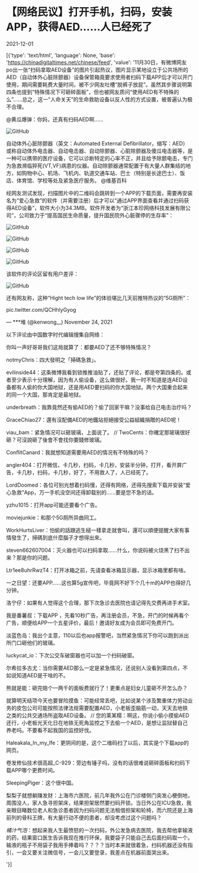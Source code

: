 # 【网络民议】打开手机，扫码，安装APP，获得AED……人已经死了

2021-12-01

[{'type': 'text/html', 'language': None, 'base': 'https://chinadigitaltimes.net/chinese/feed', 'value': '11月30日，有微博网友po出一张“扫码拿取AED设备”的图片引起热议，图片显示某地设立于公共场所的AED（自动体外心脏除颤器）设备保管箱竟要求使用者扫码下载APP后才可以开门使用，期间需要耗费大量时间，被不少网友吐槽“脱裤子放屁”。虽然其步骤说明第四条也提到“特殊情况下可砸碎面板”，但也被网友质问“使用AED有不特殊的么”&#8230;&#8230;总之，这一“人命关天”的生命救助设备以反人性的方式设置，被普遍认为极不合理。



@黄瓜爆弹：你妈，还真有扫码AED啊&#8230;&#8230;

![GitHub](https://chinadigitaltimes.net/chinese/files/2021/12/image-1638368749897.png)

自动体外心脏除颤器（英文：Automated External Defibrillator，缩写：AED）或称自动体外电击器、自动电击器、自动除颤器、心脏除颤器及傻瓜电击器等，是一种可以携带的医疗设备，它可以诊断特定的心率不正，并且给予除颤电击，专门为急救濒临猝死(VT,VF)病患的仪器。自动除颤器通常配置于有大量人群集结的地方，如购物中心、机场、飞机内、轨道交通车站、巴士（特别是长途巴士）、饭店、体育馆、学校等处及紧急医疗服务。  @维基百科



经网友测试发现，扫描图片中的二维码会跳转到一个APP的下载页面，需要再安装名为“爱心急救”的软件（并需要注册）后才可以“通过APP界面查看并通过扫码获得AED设备”，软件大小为34.3MB。软件开发者为“浙江本珍网络科技发展有限公司”，公司致力于“提高国民生命质量，提升国民院外心脏骤停的生存率”：

![GitHub](https://chinadigitaltimes.net/chinese/files/2021/12/image-1638368851851.png)

![GitHub](https://chinadigitaltimes.net/chinese/files/2021/12/image-1638370413048.png)

![GitHub](https://chinadigitaltimes.net/chinese/files/2021/12/image-1638368959440.png)

![GitHub](https://chinadigitaltimes.net/chinese/files/2021/12/image-1638368968457.png)

该软件的评论区留有用户差评：

![GitHub](https://chinadigitaltimes.net/chinese/files/2021/12/image-1638369781816.png)

还有网友称，这种“Hight tech low life”的体验堪比几天前推特热议的“5G厕所”：



pic.twitter.com/QCHhlyGyog

&mdash; ***堆 (@kenwong__) November 24, 2021



以下评论由中国数字时代编辑搜集自网络：



你叫一声好哥哥我们这局就算了：都要AED了还不够特殊情况？

notmyChris：四大發明之「掃碼急救」。

evilinside44：这条微博我看到锁推推油贴了，还贴了评论，都是夸第四条的。或者至少表示十分理解，因为有人偷设备，这么做很好。我一时不知道是连AED设备都有人偷的你大国地狱，还是用AED要扫码的你大国地狱。两个大国重合起来的同一个大国，那肯定是最地狱。

underbreath：我靠竟然还有偷AED的？偷了回家干嘛？没事给自己电击治疗吗？

GraceChiao27：還有沒配備AED的地鐵站拒絕接受公益組織捐贈的AED呢！

viau_bam：紧急情况可以砸玻璃，上面说了。 //  TwoCents：你確定那玻璃很好砸？可沒說砸了後會不會找你要錢修玻璃。

ConflitCanard：我就想知道需要用AED的情况有不特殊的吗？

angler404：打开微信，卡几秒，扫码，卡几秒，安装半分钟，打开，看开屏广告，卡几秒，扫码，卡几秒，好了，不用救人了，人已经死了。

LordDoomed：各位可别光想着扫码慢，还得有网络，还得先搜索下载并安装“爱心急救”App，万一手机没空间还得卸载别的……要是您不急的话。

yzhu1015：打开app可能还要看个广告。

moviejunkie：和那个5G厕所异曲同工。

WorkHurtsLiver：怕偷的話跟逃生槌一樣拿走就會叫，還可以順便提醒大家有事情發生了，掃碼到底什麼腦子才想得出來。

steven662607004：灭火器也可以扫码拿取……什么，你说码被火烧黑了扫不出来？那是你的问题。

Ltr1ee8uhrRwzT4：打开冰箱之前，先请查看冰箱显示器，显示冰箱里都有啥。

一之日望：还要APP……这也算5g宣传吧，毕竟网不好下个几十m的APP也得好几分钟。

洛宁仔：如果有人觉得这个合理，那下次急诊去医院也请记得先交费再进手术室。

我是番薯叔：下载APP ，先看10秒广告，再注册会员，不急，开门的时候再看个广告，顺便给APP一个五星评价，最后！邀请好友成为会员即可免费开门。

淡蓝色岛：我出个主意，110以后也app报警吧，当然紧急情况下你可以跑到派出所门口砸他们的玻璃。

luckycat_io：下次公交车破窗器也可以加一个扫码破窗。

尔希拉多古尤：当你需要AED那么一定是紧急情况，还说别人没看到第四点，不如说知道AED是干啥的不。

熊就是能：砸完赔个一两千的面板费就行了！更重点是妇女儿童砸不开怎么办？

就算明天结项今天也要冒险摸鱼：可能经常丢吧，比如说某个涉及繁重体力劳动业务的皮包公司可能按照法律法规需要配置AED，小老板歪脑筋一动，天天去地铁之类的公共交通场所盗取AED设备。 //  您的莱某糯：啊这，你说小偷小摸偷AED还行，小老板光天化日在地铁无死角监控之下去偷一个AED，是想让监狱替自己养老吗。不要看不起我国的监控好伐。

Haleakala_In_my_lfe：更阴间的是，这个二维码扫了以后，其实是个下载app的网页。

卷发修仙技术很高超_C-929：旁边有锤子吗，没有的话很难说砸碎面板和扫码下载APP哪个更费时间。

SleepingPiger：这个很中国。

梨梨子就想躺赚发财：上海市六医院，前几年我外公在门诊楼侧门突发心梗倒地，周围没人，家人急寻担架床，结果担架居然要扫码开锁。当日外公在ICU急救，我亲眼目睹数位老人和急诊患者因为扫码问题无法租借担架和轮椅，而六院还是上海前列的骨科王牌，有大量行动不便的患者，却没考虑过这个问题吗？

_橘汁气泡_：想起来我人生最愤怒的一次扫码，外公发急病去医院，我去帮他拿输液的药，结果窗口医生告诉我现在推行环保，我要袋子只能自己去后面扫码取一个。输液的瓶子不用袋子我用手捧着吗？？？？当时本来就很着急，扫码机器还没有指引，一会又要关注微信号，一会儿又要登录，我差点在机器前面哭出来。

'}]